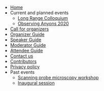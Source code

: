 * [Home](/)
* Current and planned events
    * [Long Range Colloquium](long_range_colloquium.md)
    * [Observing Anyons 2020](Observing_Anyons_2020.md)
* [Call for organizers](announcement.md)
* [Organizer Guide](organizerguide.md)
* [Speaker Guide](speakerguide.md)
* [Moderator Guide](moderatorguide.md)
* [Attendee Guide](attendeeguide.md)
* [Contact us](contact.md)
* [Contributors](whoweare.md)
* [Privacy policy](privacy_policy.md)
* Past events
   * [Scanning probe microscopy workshop](SPM_workshop.md)
   * [Inaugural session](inauguralsession.md)
